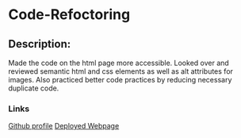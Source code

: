 # Code-Refoctoring

## Description:
Made the code on the html page more accessible. 
Looked over and reviewed semantic html and css elements as well as alt attributes for images. 
Also practiced better code practices by reducing necessary duplicate code.

### Links
[Github profile](https://github.com/BrianSales)
[Deployed Webpage](https://briansales.github.io/Code-Refoctoring/)

